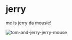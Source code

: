 # jerry
me is jerry da mousie!

![tom-and-jerry-jerry-mouse](https://user-images.githubusercontent.com/68472469/173142892-05fc51b7-c784-4f41-96ce-8cb447a541d3.gif)
